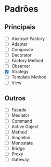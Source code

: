 # Padrões
## Principais
- [ ] Abstract Factory
- [ ] Adapter
- [ ] Composite
- [ ] Decorator 
- [ ] Factory Method
- [ ] Observer
- [X] Strategy
- [ ] Template Method
- [ ] View

## Outros
- [ ] Facade
- [ ] Mediator
- [ ] Command
- [ ] Active Object
- [ ] Method
- [ ] Singleton
- [ ] Monostate
- [ ] Bridge
- [ ] Proxy
- [ ] Gateway
